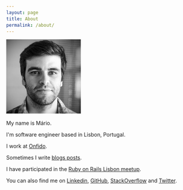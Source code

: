 ```yaml
---
layout: page
title: About
permalink: /about/
---
```


![mario](/images/about/mario.jpg)

My name is Mário.

I'm software engineer based in Lisbon, Portugal.

I work at [Onfido](https://www.onfido.com/).

Sometimes I write [blogs posts](https://mariorcardoso.github.io/blog.html).

I have participated in the [Ruby on Rails Lisbon meetup](https://www.meetup.com/ruby-lx/events/231097807/).

You can also find me on [Linkedin](https://www.linkedin.com/in/mariorcardoso/), [GitHub](https://github.com/mariorcardoso), [StackOverflow](https://stackoverflow.com/users/3329124/mario) and [Twitter](https://twitter.com/mariorcardoso).
